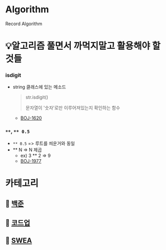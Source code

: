 # Algorithm

Record Algorithm



# 💡알고리즘 풀면서 까먹지말고 활용해야 할 것들

### isdigit

- string 클래스에 있는 메소드

  > str.isdigit()
  >
  > 문자열이 '숫자'로만 이루어져있는지 확인하는 함수
  
  - [BOJ-1620](./Baekjoon/1620_나는야_포켓몬_마스터_이다솜(pypy))



### `**`, `** 0.5`

- `** 0.5` => 루트를 씌운거와 동일
- ** N => N 제곱 
  - ex) 3 ** 2 => 9
  - [BOJ-1977](./백준/Bronze/1977. 완전제곱수)

# 카테고리

## 📂 [백준](./Baekjoon)

## 📂 [코드업](https://github.com/JeongJinGan/TIL/tree/master/Multicampus/0711/python)

## 📂 [SWEA](./SWEA)




